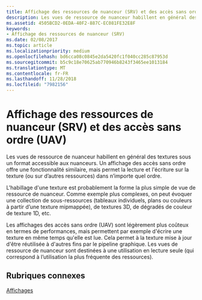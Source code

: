 ```yaml
---
title: Affichage des ressources de nuanceur (SRV) et des accès sans ordre (UAV)
description: Les vues de ressource de nuanceur habillent en général des textures sous un format accessible aux nuanceurs. Un affichage des accès sans ordre offre une fonctionnalité similaire, mais permet la lecture et l'écriture sur la texture (ou sur d’autres ressources) dans n’importe quel ordre.
ms.assetid: 4505BCD2-0EDA-40F2-887C-EC081FE32E8F
keywords:
- Affichage des ressources de nuanceur (SRV)
ms.date: 02/08/2017
ms.topic: article
ms.localizationpriority: medium
ms.openlocfilehash: bd6cca08c0845e2da5420fc1f040cc285c87953d
ms.sourcegitcommit: b5c9c18e70625ab770946b8243f3465ee1013184
ms.translationtype: MT
ms.contentlocale: fr-FR
ms.lasthandoff: 11/28/2018
ms.locfileid: "7982156"
---
```

# <a name="shader-resource-view-srv-and-unordered-access-view-uav"></a>Affichage des ressources de nuanceur (SRV) et des accès sans ordre (UAV)


Les vues de ressource de nuanceur habillent en général des textures sous un format accessible aux nuanceurs. Un affichage des accès sans ordre offre une fonctionnalité similaire, mais permet la lecture et l'écriture sur la texture (ou sur d’autres ressources) dans n’importe quel ordre.

L'habillage d'une texture est probablement la forme la plus simple de vue de ressource de nuanceur. Comme exemple plus complexes, on peut évoquer une collection de sous-ressources (tableaux individuels, plans ou couleurs à partir d’une texture mipmappée), de textures 3D, de dégradés de couleur de texture 1D, etc.

Les affichages des accès sans ordre (UAV) sont légèrement plus coûteux en termes de performances, mais permettent par exemple d'écrire une texture en même temps qu'elle est lue. Cela permet à la texture mise à jour d'être réutilisée à d'autres fins par le pipeline graphique. Les vues de ressource de nuanceur sont destinées à une utilisation en lecture seule (qui correspond à l’utilisation la plus fréquente des ressources).

## <a name="span-idrelated-topicsspanrelated-topics"></a><span id="related-topics"></span>Rubriques connexes


[Affichages](views.md)

 

 




